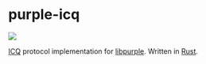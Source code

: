 # purple-icq

![](https://github.com/actions/Flared/workflows/CI/badge.svg)

[ICQ](https://icq.com/) protocol implementation for [libpurple](https://developer.pidgin.im/). Written in [Rust](https://www.rust-lang.org/).

